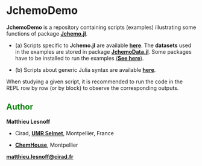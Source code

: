 # JchemoDemo

**JchemoDemo** is a repository containing scripts (examples) illustrating some functions of package [**Jchemo.jl**](https://github.com/mlesnoff/Jchemo.jl).

* (a) Scripts specific to **Jchemo.jl** are available [**here**](https://github.com/mlesnoff/JchemoDemo/tree/main/src/Jchemo_Examples). The **datasets** used in the examples are stored in package [**JchemoData.jl**](https://github.com/mlesnoff/JchemoData.jl). Some packages have to be installed to run the examples [(**See here**)](https://github.com/mlesnoff/JchemoDemo/blob/master/Project.toml).

* (b) Scripts about generic Julia syntax are available [**here**](https://github.com/mlesnoff/JchemoDemo/tree/main/src/Julia_Misc).

When studying a given script, it is recommended to run the code in the REPL row by row (or by block) to observe the corresponding outputs. 

## <span style="color:green"> **Author** </span> 

**Matthieu Lesnoff**

- Cirad, [**UMR Selmet**](https://umr-selmet.cirad.fr/en), Montpellier, France

- [**ChemHouse**](https://www.chemproject.org/ChemHouse), Montpellier

**matthieu.lesnoff@cirad.fr**




